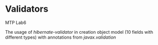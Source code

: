 # Validators
MTP Lab6

The usage of *hibernate-validator* in creation object model (10 fields with different types) with annotations from *javax.validation*
